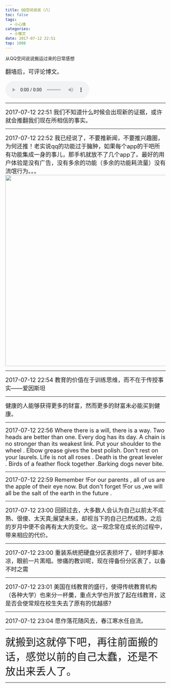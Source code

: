 ```yaml
---
title: QQ空间说说（八）
toc: false
tags:
  - 小心情
categories:
  - 小推文
date: 2017-07-12 22:51
top: 1008
---
```


 从QQ空间说说搬运过来的日常感想   

<font size=4>

翻墙后，可评论博文。

</font>

<!--more-->

<audio controls="controls" name="media" style="width:264px"  autoplay loop=true> <source src="/musics/wish.mp3"> </audio>


***

<font size=4>
2017-07-12 22:51
我们不知道什么时候会出现新的证据，或许就会推翻我们现在所相信的事实。
</font>

***

<font size=4>
2017-07-12 22:52
我已经说了，不要推新闻，不要推兴趣圈，为何还推！老实说qq的功能过于臃肿，如果每个app的干吧所有功能集成一身的事儿，那手机就放不了几个app了。最好的用户体验是没有广告，没有多余的功能（多余的功能耗流量）没有流氓行为。。。
<img width="600" src="/pictures/post_1008TencentAD.jpeg">
</font>

***

<font size=4>
2017-07-12 22:54
教育的价值在于训练思维，而不在于传授事实——爱因斯坦
</font>

***

<font size=4>
健康的人能够获得更多的财富，然而更多的财富未必能买到健康。
</font>

***

<font size=4>
2017-07-12 22:56
Where there is a will, there is a way.
Two heads are better than one.
Every dog has its day.
A chain is no stronger than its weakest link.
Put your shoulder to the wheel .
Elbow grease gives the best polish.
Don't rest on your laurels.
Life is not all roses .
Death is the great leveler .
Birds of a feather flock together .Barking dogs never bite.

</font>

***

<font size=4>
2017-07-12 22:59
Remember !For our parents , all of us are the apple of their eye now. But don't forget !For us ,we will all be the salt of the earth in the future .
</font>

***

<font size=4>
2017-07-12 23:00
回顾过去，大多数人会认为自己以前太不成熟、很傻、太天真;展望未来，却视当下的自己已然成熟，之后的岁月中便不会再有太大的变化。这一观念常在成长的过程中，带来相应的代价。
</font>

***

<font size=4>
2017-07-12 23:00
重装系统把硬盘分区表损坏了，顿时手脚冰凉，眼前一片黑暗。惨痛的教训呢，现在得备份分区表了，以备不时之需
</font>

***

<font size=4>
2017-07-12 23:01
美国在线教育的盛行，使得传统教育机构（各种大学）也来分一杯羹，重点大学也开放了起在线教育，这是否会使常规在校生失去了原有的优越感?
</font>

***

<font size=4>
2017-07-12 23:04
愿作落花随风去，春江寒水任自流。
</font>

***

<font size=6>
就搬到这就停下吧，再往前面搬的话，感觉以前的自己太蠢，还是不放出来丢人了。
</font>

***

